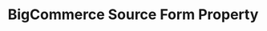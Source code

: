 ---
# -------------------------- #
#        CONTENT TYPE        #
# -------------------------- #

product-type: "connect"
content-type: "api-form"
form-type: "source"
key: "source-form-properties-bigcommerce-object"


# -------------------------- #
#        OBJECT INFO         #
# -------------------------- #

title: "BigCommerce Source Form Property"
api-type: "platform.bigcommerce"
display-name: "BigCommerce"

source-type: "saas"
docs-name: "bigcommerce"

description: ""


# -------------------------- #
#      OBJECT ATTRIBUTES     #
# -------------------------- #

uses-start-date: true

object-attributes:
  - name: "access_token"
    type: "string"
    required: true
    description: |
      The user's {{ form-property.display-name }} API access token. Refer to the [{{ form-property.display-name }} documentation]({{ doc-link }}) for instructions on retrieving this credential.
    value: "<API_ACCESS_TOKEN>"

  - name: "client_id"
    required: true
    type: "string"
    description: |
      The user's {{ form-property.display-name }} API client ID. Refer to the [{{ form-property.display-name }} documentation]({{ doc-link }}) for instructions on retrieving this credential.
    value: "<API_CLIENT_ID>"

  - name: "store_hash"
    type: "string"
    required: true
    description: |
      The user's {{ form-property.display-name }} store hash. Refer to the [{{ form-property.display-name }} documentation]({{ doc-link }}) for instructions on retrieving this credential.
    value: "<STORE_HASH>"
---